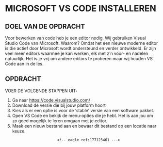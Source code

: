 # MICROSOFT VS CODE INSTALLEREN

## DOEL VAN DE OPDRACHT

Voor bewerken van code heb je een editor nodig. Wij gebruiken Visual Studio Code van Microsoft. Waarom?
Omdat het een nieuwe moderne editor is die actief door Microsoft wordt ondersteund en verder ontwikkeld. Er
zijn veel meer editors waarmee je kan werken, elk met z’n voor- en nadelen natuurlijk. Het is je vrij om andere editors te proberen maar wij houden VS Code aan in de les.

## OPDRACHT

VOER DE VOLGENDE STAPPEN UIT:

1. Ga naar https://code.visualstudio.com/
2. Download de versie die bij jouw platform hoort
3. Kies als er een optie is voor de ‘stable’ versie van een software pakket.
4. Open VS Code en bekijk de menu-opties die je hebt. Het is aan jou om zo goed mogelijk te leren omgaan met je editor.
5. Maak een nieuw bestand aan en bewaar dit  bestand op een locatie naar keuze.
<!-- DIT COMMENTAAR LATEN STAAN AUB -->
                            <!-- eagle ref:177123461 --->